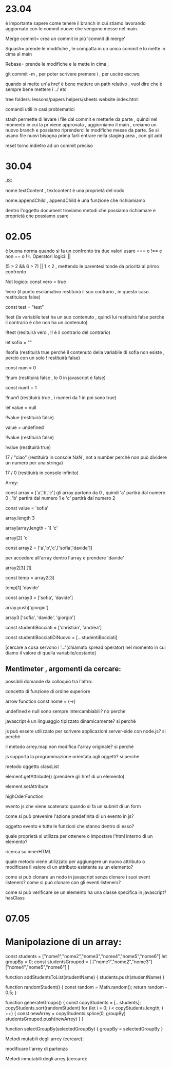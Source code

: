 # 23.04

è importante sapere come tenere il branch in cui stiamo lavorando aggiornato con le commit nuove che vengono messe nel main.

Merge commit= crea un commit in più 'commit di merge'

Squash= prende le modifiche , le compatta in un unico commit e lo mette in cima al main

Rebase= prende le modifiche e le mette in cima ,

git commit -m , per poter scrivere premere i , per uscire esc:wq

quando si mette un'a href è bene mettere un path relativo , vuol dire che è sempre bene mettere i ../ etc

tree folders:
lessons/papers
helpers/sheets
website
index.html

comandi utili in casi problematici

stash permette di levare i file dal commit e metterle da parte , quindi nel momento in cui la pr viene approvata , aggiorniamo il main , creiamo un nuovo branch e possiamo riprenderci le modifiche messe da parte. Se si usano file nuovi bisogna prima farli entrare nella staging area , con git add

reset torno indietro ad un commit preciso

# 30.04

JS:

nome.textContent , textcontent è una proprietà del nodo

nome.appendChild , appendChild è una funzione che richiamiamo

dentro l'oggetto document troviamo metodi che possiamo richiamare e proprietà che possiamo usare

# 02.05

è buona norma quando si fa un confronto tra due valori usare === o !== e non == o !=.
Operatori logici: ||

(5 > 2 && 6 > 7) || 1 < 2 , mettendo le parentesi tonde da priorità al primo confronto

Not logico:
const vero = true

!vero (il punto esclamativo restituirà il suo contrario , in questo caso restituisce false)

const test = "test"

!test (la variabile test ha un suo contenuto , quindi lui restituirà false perchè il contrario è che non ha un contenuto)

!!test (resituirà vero , !! è il contrario del contrario)

let sofia = ""

!!sofia (restituirà true perchè il contenuto della variabile di sofia non esiste , perciò con un solo ! restituirà false)

const num = 0

!!num (restituirà false , lo 0 in javascript è false)

const num1 = 1

!!num1 (restituirà true , i numeri da 1 in poi sono true)

let value = null

!!value (restituirà false)

value = undefined

!!value (restituirà false)

!value (restituirà true)

17 / "ciao" (restituirà in console NaN , not a number perchè non può dividere un numero per una stringa)

17 / 0 (restituirà in console infinito)

Arrey:

const array = ['a','b','c']
gli array partono da 0 , quindi 'a' partirà dal numero 0 , 'b' partirà dal numero 1 e 'c' partirà dal numero 2

const value = 'sofia'

array.length
3

array[array.length - 1]
'c'

array[2]
'c'

const array2 = ['a','b','c',['sofia','davide']]

per accedere all'array dentro l'array e prendere 'davide'

array2[3] [1]

const temp = array2[3]

temp[1]
'davide'

const array3 = ['sofia', 'davide']

array.push['giorgio']

array3
['sofia', 'davide', 'giorgio']

const studentiBocciati = ['christian', 'andrea']

const studentiBocciatiDiNuovo = [...studentiBocciati]

[cercare a cosa servono i '...'(chiamato spread operator) nel momento in cui diamo il valore di quella variabile/costante]

## Mentimeter , argomenti da cercare:

possibili domande da colloquio tra l'altro:

concetto di funzione di ordine superiore

arrow function
const nome = (=>)

undefined e null sono sempre intercambiabili? no perchè

javascript è un linguaggio tipizzato dinamicamente? si perchè

js può essere utilizzato per scrivere applicazioni server-side con node.js? si perchè

il metodo arrey.map non modifica l'array originale? si perchè

js supporta la programmazione orientata agli oggetti? si perchè

metodo oggetto classList

element.getAttribute() (prendere gli href di un elemento)

element.setAttribute

highOderFunction

evento js che viene scatenato quando si fa un submit di un form

come si può prevenire l'azione predefinita di un evento in js?

oggetto evento e tutte le funzioni che stanno dentro di esso?

quale proprietà si utilizza per ottenere o impostare l'html interno di un elemento?

ricerca su innerHTML

quale metodo viene utilizzato per aggiungere un nuovo attributo o modificare il valore di un attributo esistente su un elemento?

come si può clonare un nodo in javascript senza clonare i suoi event listeners? come si può clonare con gli eventi listeners?

come si può verificare se un elemento ha una classe specifica in javascript? hasClass

# 07.05

# Manipolazione di un array:

const students = ["nome1","nome2","nome3","nome4","nome5","nome6"]
let groupBy = 0;
const studentsGrouped = [
["nome1","nome2","nome3"]
["nome4","nome5","nome6"]
]

function addStudentsToList(studentName) {
students.push(studentName)
}

function randomStudent() {
const random = Math.random();
return random - 0.5;
}

function generateGroups() {
const copyStudents = [...students];
copyStudents.sort(randomStudent) <!-- il punto sort come parametro vuole una funzione -->
for (let i = 0; i < copyStudents.length; i ++) {
const newArrey = copyStudents.splice(0, groupBy)
studentsGrouped.push(newArrey)
}
}

function selectGroupBy(selectedGroupBy) {
groupBy = selectedGroupBy
}

Metodi mutabili degli arrey (cercare):

modificare l'arrey di partenza

Metodi inmutabili degli arrey (cercare):
